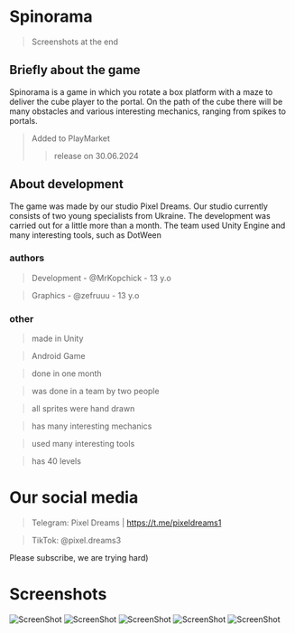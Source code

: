 # Spinorama
> Screenshots at the end
## Briefly about the game
Spinorama is a game in which you rotate a box platform with a maze to deliver the cube player to the portal. On the path of the cube there will be many obstacles and various interesting mechanics, ranging from spikes to portals.

>Added to PlayMarket
>>release on 30.06.2024

## About development
The game was made by our studio Pixel Dreams. Our studio currently consists of two young specialists from Ukraine. The development was carried out for a little more than a month.
The team used Unity Engine and many interesting tools, such as DotWeen 

### authors
>Development - @MrKopchick - 13 y.o

>Graphics - @zefruuu - 13 y.o

### other

> made in Unity

> Android Game 

> done in one month

> was done in a team by two people

> all sprites were hand drawn

> has many interesting mechanics

> used many interesting tools

> has 40 levels

# Our social media
> Telegram: Pixel Dreams | https://t.me/pixeldreams1

> TikTok: @pixel.dreams3

Please subscribe, we are trying hard)

# Screenshots

![ScreenShot](https://github.com/MrKopchick/Spinorama/blob/main/Images/photo_2024-06-22_20-58-22%20(2).jpg)
![ScreenShot](https://github.com/MrKopchick/Spinorama/blob/main/Images/photo_2024-06-22_20-58-22%20(4).jpg)
![ScreenShot](https://github.com/MrKopchick/Spinorama/blob/main/Images/photo_2024-06-22_20-58-22%20(1).jpg)
![ScreenShot](https://github.com/MrKopchick/Spinorama/blob/main/Images/photo_2024-06-22_20-58-22%20(3).jpg)
![ScreenShot](https://github.com/MrKopchick/Spinorama/blob/main/Images/photo_2024-06-22_20-58-22%20(6).jpg)

